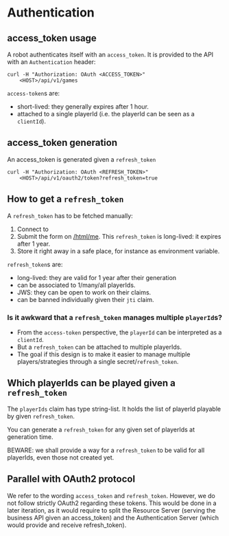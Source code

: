 # Authentication

## access_token usage

A robot authenticates itself with an `access_token`. It is provided to the API with an `Authentication` header:

```
curl -H "Authorization: OAuth <ACCESS_TOKEN>" 
    <HOST>/api/v1/games
```

`access-token`s are:
- short-lived: they generally expires after 1 hour.
- attached to a single playerId (i.e. the playerId can be seen as a `clientId`).

## access_token generation

An access_token is generated given a `refresh_token`

```
curl -H "Authorization: OAuth <REFRESH_TOKEN>" 
    <HOST>/api/v1/oauth2/token?refresh_token=true
```

## How to get a `refresh_token`

A `refresh_token` has to be fetched manually:

1. Connect to [<Kumite>](https://kumite-dev-d2844865d26b.herokuapp.com)
2. Submit the form on [<Kumite>/html/me](https://kumite-dev-d2844865d26b.herokuapp.com/html/me). This `refresh_token` is long-lived: it expires after 1 year.
3. Store it right away in a safe place, for instance as environment variable.

`refresh_token`s are:
- long-lived: they are valid for 1 year after their generation
- can be associated to 1/many/all playerIds.
- JWS: they can be open to work on their claims.
- can be banned individually given their `jti` claim.

### Is it awkward that a `refresh_token` manages multiple `playerId`s?

- From the `access-token` perspective, the `playerId` can be interpreted as a `clientId`.
- But a `refresh_token` can be attached to multiple playerIds.
- The goal if this design is to make it easier to manage multiple players/strategies through a single  secret/`refresh_token`.

## Which playerIds can be played given a `refresh_token`

The `playerIds` claim has type string-list. It holds the list of playerId playable by given `refresh_token`.

You can generate a `refresh_token` for any given set of playerIds at generation time.

BEWARE: we shall provide a way for a `refresh_token` to be valid for all playerIds, even those not created yet.

## Parallel with OAuth2 protocol

We refer to the wording `access_token` and `refresh_token`. However, we do not follow strictly OAuth2 regarding these tokens. This would be done in a later iteration, as it would require to split the Resource Server (serving the business API given an access_token) and the Authentication Server (which would provide and receive refresh_token).


